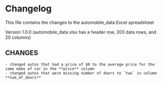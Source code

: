# Changelog
This file contains the changes to the automobile_data Excel spreadsheet

Version 1.0.0 (automobile_data.xlsx has a header row, 203 data rows, and 20 columns)

## CHANGES
    - changed autos that had a price of $0 to the average price for the same make of car in the **price** column
    - changed autos that were missing number of doors to `two` in column **num_of_doors**
